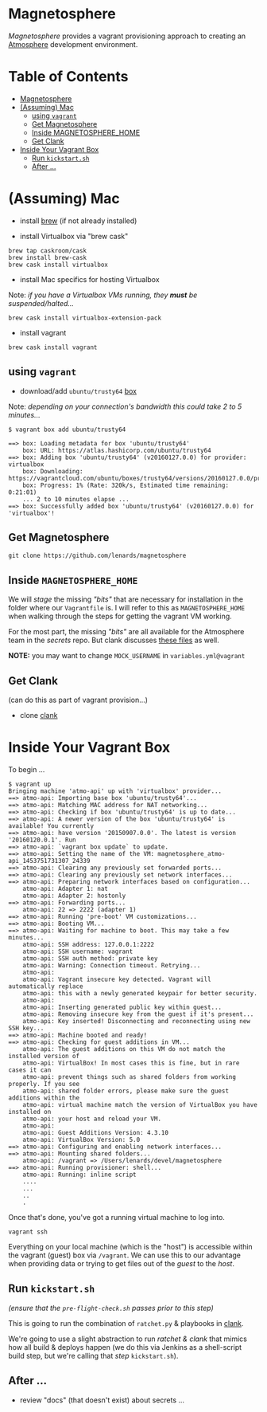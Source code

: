 # Magnetosphere

_Magnetosphere_ provides a vagrant provisioning approach to creating an [Atmosphere](http://www.cyverse.org/atmosphere) development environment.

# Table of Contents

- [Magnetosphere](#magnetosphere)
- [(Assuming) Mac](#assuming-mac)
  - [using `vagrant`](#using-vagrant)
  - [Get Magnetosphere](#get-magnetosphere)
  - [Inside MAGNETOSPHERE_HOME](#inside-magnetosphere_home)
  - [Get Clank](#get-clank)
- [Inside Your Vagrant Box](#inside-your-vagrant-box)
  - [Run `kickstart.sh`](#run-kickstartsh)
  - [After ...](#after-)


# (Assuming) Mac

- install [brew](http://brew.sh/) (if not already installed)

- install Virtualbox via "brew cask"

```
brew tap caskroom/cask
brew install brew-cask
brew cask install virtualbox
```

- install Mac specifics for hosting Virtualbox

Note: _if you have a Virtualbox VMs running, they **must** be suspended/halted..._
```
brew cask install virtualbox-extension-pack
```


- install vagrant

```
brew cask install vagrant
```

## using `vagrant`

- download/add `ubuntu/trusty64` [box](https://atlas.hashicorp.com/ubuntu/boxes/trusty64)

Note: _depending on your connection's bandwidth this could take 2 to 5 minutes..._

```
$ vagrant box add ubuntu/trusty64

==> box: Loading metadata for box 'ubuntu/trusty64'
    box: URL: https://atlas.hashicorp.com/ubuntu/trusty64
==> box: Adding box 'ubuntu/trusty64' (v20160127.0.0) for provider: virtualbox
    box: Downloading: https://vagrantcloud.com/ubuntu/boxes/trusty64/versions/20160127.0.0/providers/virtualbox.box
    box: Progress: 1% (Rate: 320k/s, Estimated time remaining: 0:21:01)
    ... 2 to 10 minutes elapse ...
==> box: Successfully added box 'ubuntu/trusty64' (v20160127.0.0) for 'virtualbox'!
```

## Get Magnetosphere

```
git clone https://github.com/lenards/magnetosphere
```

## Inside `MAGNETOSPHERE_HOME`

We will _stage_ the missing *"bits"* that are necessary for installation in the folder where our `Vagrantfile` is. I will refer to this as `MAGNETOSPHERE_HOME` when walking through the steps for getting the vagrant VM working. 

For the most part, the missing *"bits"* are all available for the Atmosphere team in the _secrets_ repo. But clank discusses [these files](https://github.com/iPlantCollaborativeOpenSource/clank#list-of-files-needed-before-hand) as well.


**NOTE:** you may want to change `MOCK_USERNAME` in `variables.yml@vagrant`


## Get Clank

(can do this as part of vagrant provision...)

- clone [clank](https://github.com/iPlantCollaborativeOpenSource/clank)


# Inside Your Vagrant Box

To begin ... 

```
$ vagrant up 
Bringing machine 'atmo-api' up with 'virtualbox' provider...
==> atmo-api: Importing base box 'ubuntu/trusty64'...
==> atmo-api: Matching MAC address for NAT networking...
==> atmo-api: Checking if box 'ubuntu/trusty64' is up to date...
==> atmo-api: A newer version of the box 'ubuntu/trusty64' is available! You currently
==> atmo-api: have version '20150907.0.0'. The latest is version '20160120.0.1'. Run
==> atmo-api: `vagrant box update` to update.
==> atmo-api: Setting the name of the VM: magnetosphere_atmo-api_1453751731307_24339
==> atmo-api: Clearing any previously set forwarded ports...
==> atmo-api: Clearing any previously set network interfaces...
==> atmo-api: Preparing network interfaces based on configuration...
    atmo-api: Adapter 1: nat
    atmo-api: Adapter 2: hostonly
==> atmo-api: Forwarding ports...
    atmo-api: 22 => 2222 (adapter 1)
==> atmo-api: Running 'pre-boot' VM customizations...
==> atmo-api: Booting VM...
==> atmo-api: Waiting for machine to boot. This may take a few minutes...
    atmo-api: SSH address: 127.0.0.1:2222
    atmo-api: SSH username: vagrant
    atmo-api: SSH auth method: private key
    atmo-api: Warning: Connection timeout. Retrying...
    atmo-api: 
    atmo-api: Vagrant insecure key detected. Vagrant will automatically replace
    atmo-api: this with a newly generated keypair for better security.
    atmo-api: 
    atmo-api: Inserting generated public key within guest...
    atmo-api: Removing insecure key from the guest if it's present...
    atmo-api: Key inserted! Disconnecting and reconnecting using new SSH key...
==> atmo-api: Machine booted and ready!
==> atmo-api: Checking for guest additions in VM...
    atmo-api: The guest additions on this VM do not match the installed version of
    atmo-api: VirtualBox! In most cases this is fine, but in rare cases it can
    atmo-api: prevent things such as shared folders from working properly. If you see
    atmo-api: shared folder errors, please make sure the guest additions within the
    atmo-api: virtual machine match the version of VirtualBox you have installed on
    atmo-api: your host and reload your VM.
    atmo-api: 
    atmo-api: Guest Additions Version: 4.3.10
    atmo-api: VirtualBox Version: 5.0
==> atmo-api: Configuring and enabling network interfaces...
==> atmo-api: Mounting shared folders...
    atmo-api: /vagrant => /Users/lenards/devel/magnetosphere
==> atmo-api: Running provisioner: shell...
    atmo-api: Running: inline script
    ....
    ...
    ..
    .

```

Once that's done, you've got a running virtual machine to log into. 

```
vagrant ssh
```

Everything on your local machine (which is the "host") is accessible within the vagrant (guest) box via `/vagrant`.  We can use this to our advantage when providing data or trying to get files out of the _guest_ to the _host_.


## Run `kickstart.sh` 

_(ensure that the `pre-flight-check.sh` passes prior to this step)_

This is going to run the combination of `ratchet.py` &  playbooks in [clank](https://github.com/iPlantCollaborativeOpenSource/clank). 

We're going to use a slight abstraction to run _ratchet & clank_ that mimics how all build & deploys happen (we do this via Jenkins as a shell-script build step, but we're calling that _step_ `kickstart.sh`).

## After ... 

- review "docs" (that doesn't exist) about secrets ... 


